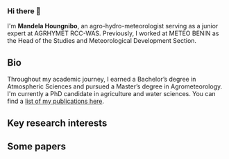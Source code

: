 ### Hi there 👋

I'm **Mandela Houngnibo**, an agro-hydro-meteorologist serving as a junior expert at AGRHYMET RCC-WAS. Previously, I worked at METEO BENIN as the Head of the Studies and Meteorological Development Section.

## Bio
Throughout my academic journey, I earned a Bachelor’s degree in Atmospheric Sciences and pursued a Master’s degree in Agrometeorology. I'm currently a PhD candidate in agriculture and water sciences. You can find a [list of my publications here](https://scholar.google.com/citations?hl=en&user=-wzU1PAAAAAJ&view_op=list_works&sortby=title).

## Key research interests

## Some papers

<!-- Here are some ideas to get you started:

- 🔭 I’m currently working on ...
- 🌱 I’m currently learning ...
- 👯 I’m looking to collaborate on ...
- 🤔 I’m looking for help with ...
- 💬 Ask me about ...
- 📫 How to reach me: ...
- 😄 Pronouns: ...
- ⚡ Fun fact: ...
-->
